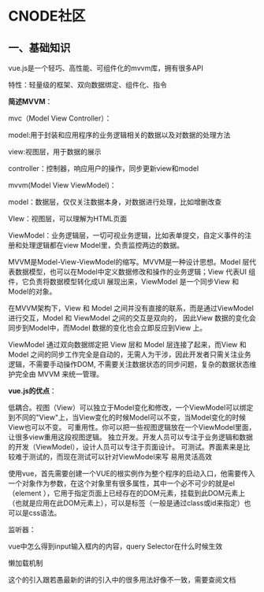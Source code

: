 # CNODE社区

## 一、基础知识

vue.js是一个轻巧、高性能、可组件化的mvvm库，拥有很多API

特性：轻量级的框架、双向数据绑定、组件化、指令

**简述MVVM**：

mvc（Model View Controller）：

model:用于封装和应用程序的业务逻辑相关的数据以及对数据的处理方法

view:视图层，用于数据的展示

controller：控制器，响应用户的操作，同步更新view和model

mvvm(Model View ViewModel)：

model：数据层，仅仅关注数据本身，对数据进行处理，比如增删改查

VIew：视图层，可以理解为HTML页面

ViewModel：业务逻辑层，一切可视业务逻辑，比如表单提交，自定义事件的注册和处理逻辑都在view Model里，负责监控两边的数据。

MVVM是Model-View-ViewModel的缩写。MVVM是一种设计思想。Model 层代表数据模型，也可以在Model中定义数据修改和操作的业务逻辑；View 代表UI 组件，它负责将数据模型转化成UI 展现出来，ViewModel 是一个同步View 和 Model的对象。

在MVVM架构下，View 和 Model 之间并没有直接的联系，而是通过ViewModel进行交互，Model 和 ViewModel 之间的交互是双向的， 因此View 数据的变化会同步到Model中，而Model 数据的变化也会立即反应到View 上。

ViewModel 通过双向数据绑定把 View 层和 Model 层连接了起来，而View 和 Model 之间的同步工作完全是自动的，无需人为干涉，因此开发者只需关注业务逻辑，不需要手动操作DOM, 不需要关注数据状态的同步问题，复杂的数据状态维护完全由 MVVM 来统一管理。



**vue.js的优点**：

低耦合。视图（View）可以独立于Model变化和修改，一个ViewModel可以绑定到不同的"View"上，当View变化的时候Model可以不变，当Model变化的时候View也可以不变。
可重用性。你可以把一些视图逻辑放在一个ViewModel里面，让很多view重用这段视图逻辑。
独立开发。开发人员可以专注于业务逻辑和数据的开发（ViewModel），设计人员可以专注于页面设计。
可测试。界面素来是比较难于测试的，而现在测试可以针对ViewModel来写
易用灵活高效



使用vue，首先需要创建一个VUE的根实例作为整个程序的启动入口，他需要传入一个对象作为参数，在这个对象里有很多属性，其中一个必不可少的就是el（element ），它用于指定页面上已经存在的DOM元素，挂载到此DOM元素上（也就是应用在此DOM元素上），可以是标签（一般是通过class或id来指定）也可以是css语法。





监听器：

vue中怎么得到input输入框内的内容，query Selector在什么时候生效


懒加载机制


<script src="https://cdn.jsdelivr.net/npm/vue@2.5.16/dist/vue.js"></script>这个的引入跟若愚最新的讲的引入中的很多用法好像不一致，需要查阅文档